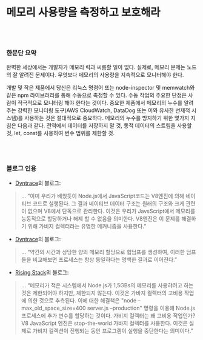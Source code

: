 # 메모리 사용량을 측정하고 보호해라

<br/><br/>

### 한문단 요약

완벽한 세상에서는 개발자가 메모리 릭과 씨름할 일이 없다.
실제로, 메모리 문제는 노드의 잘 알려진 문제이다.
무엇보다 메모리의 사용량을 지속적으로 모니터해야 한다.

개발 및 작은 제품에서 당신은 리눅스 명령어 또는 node-inspector 및 memwatch와 같은 npm 라이브러리를 통해 수동으로 측정할 수 있다.
수동 작업의 주요한 단점은 사람이 적극적으로 모니터링 해야 한다는 것이다. 중요한 제품에서 메모리의 누수를 알려주는 강력한 모니터링 도구(AWS CloudWatch, DataDog 또는 이와 유사한 선제적 시스템)를 사용하는 것은 절대적으로 중요하다.
메모리의 누수를 방지하기 위한 몇가지 지침은 다음과 같다. 전역에서 데이터를 저장하지 말 것, 동적 데이터의 스트림을 사용할 것, let, const를 사용하여 변수 범위를 제한할 것.

<br/><br/>

### 블로그 인용

* [Dyntrace](https://www.dynatrace.com/news/blog/understanding-garbage-collection-and-hunting-memory-leaks-in-node-js/)의 블로그:
> ... ”이미 우리가 배웠듯이 Node.js에서 JavaScript코드는 V8엔진에 의해 네이티브 코드로 실행된다. 그 결과 네이티브 데이터 구조는 원래의 구조와 크게 관련이 없으며 V8에서 단독으로 관리한다. 이것은 우리가 JavsScript에서 메모리를 능동적으로 할당하거나 해제 할 수 없음을 의미한다. V8엔진은 이 문제를 해결하기 위해 가비지 컬렉터라는 유명한 메커니즘을 사용한다.”


* [Dyntrace](http://blog.argteam.com/coding/hardening-node-js-for-production-part-2-using-nginx-to-avoid-node-js-load)의 블로그:
> ... “약간의 시간과 상당한 양의 메모리 할당으로 힙덤프를 생성하여, 이러한 덤프들을 비교해보면 프로세스는 항상 동일하다는 명백한 결과로 이어진다.”


* [Rising Stack](https://blog.risingstack.com/finding-a-memory-leak-in-node-js/)의 블로그:
> ... “메모리가 적은 시스템에서 Node.js가 1,5GBs의 메모리를 사용햐려고 하는 것은 제한되어야 하지만, 제한되지 않는다. 이것은 가바지 컬렉터의 고비용 작업에 의한 것으로 추측된다. 이에 대한 해결책은 "node –max_old_space_size=400 server.js –production" 명령을 이용해 Node.js 프로세스에 추가 변수를 할당하는 것이다. 가비지 컬렉터는 왜 고비용 작업인가? V8 JavaScript 엔진은 stop-the-world 가바지 컬렉터를 사용한다. 이것은 실제로 가비지 컬렉션이 진행되는 동안 프로그램이 실행을 중단한다는 의미이다.”
